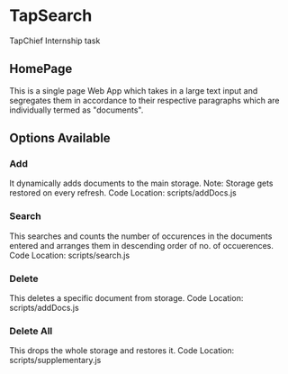 # TapSearch
TapChief Internship task

## HomePage
This is a single page Web App which takes in a large text input and segregates them in accordance to their respective paragraphs which are individually termed as "documents".

## Options Available
### Add
It dynamically adds documents to the main storage.
Note: Storage gets restored on every refresh.
Code Location: scripts/addDocs.js

### Search
This searches and counts the number of occurences in the documents entered and arranges them in descending order of no. of occuerences.
Code Location: scripts/search.js

### Delete
This deletes a specific document from storage.
Code Location: scripts/addDocs.js

### Delete All
This drops the whole storage and restores it.
Code Location: scripts/supplementary.js

